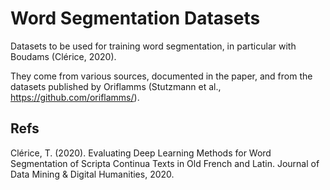 # Word Segmentation Datasets

Datasets to be used for training word segmentation, in particular with Boudams (Clérice, 2020).

They come from various sources, documented in the paper, and from the datasets published by Oriflamms (Stutzmann et al., https://github.com/oriflamms/).

<!-- TODO: develop and add references -->




## Refs

Clérice, T. (2020). Evaluating Deep Learning Methods for Word Segmentation of Scripta Continua Texts in Old French and Latin. Journal of Data Mining & Digital Humanities, 2020.
